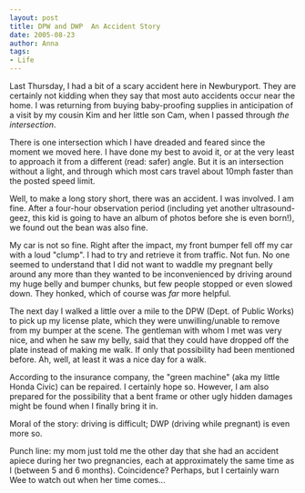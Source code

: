 ```yaml
---
layout: post
title: DPW and DWP  An Accident Story
date: 2005-08-23
author: Anna
tags:
- Life
---
```


Last Thursday, I had a bit of a scary accident here in Newburyport. They are certainly not kidding when they say that most auto accidents occur near the home. I was returning from buying baby-proofing supplies in anticipation of a visit by my cousin Kim and her little son Cam, when I passed through <i>the intersection</i>.

There is one intersection which I have dreaded and feared since the moment we moved here. I have done my best to avoid it, or at the very least to approach it from a different (read: safer) angle. But it is an intersection without a light, and through which most cars travel about 10mph faster than the posted speed limit.

Well, to make a long story short, there was an accident. I was involved. I am fine. After a four-hour observation period (including yet another ultrasound- geez, this kid is going to have an album of photos before she is even born!), we found out the bean was also fine. 

My car is not so fine. Right after the impact, my front bumper fell off my car with a loud "clump". I had to try and retrieve it from traffic. Not fun. No one seemed to understand that I did not want to waddle my pregnant belly around any more than they wanted to be inconvenienced by driving around my huge belly and bumper chunks, but few people stopped or even slowed down. They honked, which of course was <i>far</i> more helpful.

The next day I walked a little over a mile to the DPW (Dept. of Public Works) to pick up my license plate, which they were unwilling/unable to remove from my bumper at the scene. The gentleman with whom I met was very nice, and when he saw my belly, said that they could have dropped off the plate instead of making me walk. If only that possibility had been mentioned before. Ah, well, at least it was a nice day for a walk.

According to the insurance company, the "green machine" (aka my little Honda Civic) can be repaired. I certainly hope so. However, I am also prepared for the possibility that a bent frame or other ugly hidden damages might be found when I finally bring it in.

Moral of the story: driving is difficult; DWP (driving while pregnant) is even more so. 

Punch line: my mom just told me the other day that she had an accident apiece during her two pregnancies, each at approximately the same time as I (between 5 and 6 months). Coincidence? Perhaps, but I certainly warn Wee to watch out when her time comes...